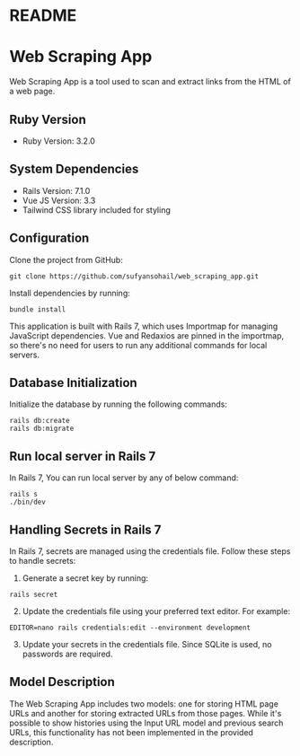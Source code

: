 # README

# Web Scraping App

Web Scraping App is a tool used to scan and extract links from the HTML of a web page.

## Ruby Version

- Ruby Version: 3.2.0

## System Dependencies

- Rails Version: 7.1.0
- Vue JS Version: 3.3
- Tailwind CSS library included for styling

## Configuration

Clone the project from GitHub:
````
git clone https://github.com/sufyansohail/web_scraping_app.git
````


Install dependencies by running:
````
bundle install
````


This application is built with Rails 7, which uses Importmap for managing JavaScript dependencies. Vue and Redaxios are pinned in the importmap, so there's no need for users to run any additional commands for local servers.

## Database Initialization

Initialize the database by running the following commands:

````
rails db:create
rails db:migrate
````

## Run local server in Rails 7

In Rails 7, You can run local server by any of below command:
````
rails s
./bin/dev
````

## Handling Secrets in Rails 7

In Rails 7, secrets are managed using the credentials file. Follow these steps to handle secrets:

1. Generate a secret key by running:

````
rails secret
````

2. Update the credentials file using your preferred text editor. For example:

````
EDITOR=nano rails credentials:edit --environment development
````

3. Update your secrets in the credentials file. Since SQLite is used, no passwords are required.

## Model Description

The Web Scraping App includes two models: one for storing HTML page URLs and another for storing extracted URLs from those pages. While it's possible to show histories using the Input URL model and previous search URLs, this functionality has not been implemented in the provided description.


